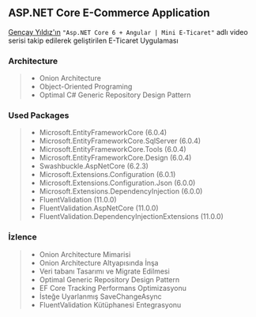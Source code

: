 ## ASP.NET Core E-Commerce Application
[Gençay Yıldız'ın](https://www.youtube.com/c/Gen%C3%A7ayY%C4%B1ld%C4%B1z/featured) `"Asp.NET Core 6 + Angular | Mini E-Ticaret"` adlı video serisi takip edilerek geliştirilen E-Ticaret Uygulaması


### Architecture
> * Onion Architecture
> * Object-Oriented Programing
> * Optimal C# Generic Repository Design Pattern


### Used Packages
> * Microsoft.EntityFrameworkCore (6.0.4)
> * Microsoft.EntityFrameworkCore.SqlServer (6.0.4)
> * Microsoft.EntityFrameworkCore.Tools (6.0.4)
> * Microsoft.EntityFrameworkCore.Design (6.0.4)
> * Swashbuckle.AspNetCore (6.2.3)
> * Microsoft.Extensions.Configuration (6.0.1)
> * Microsoft.Extensions.Configuration.Json (6.0.0)
> * Microsoft.Extensions.DependencyInjection (6.0.0)
> * FluentValidation (11.0.0)
> * FluentValidation.AspNetCore (11.0.0)
> * FluentValidation.DependencyInjectionExtensions (11.0.0)


### İzlence
> * Onion Architecture Mimarisi
> * Onion Architecture Altyapısında İnşa
> * Veri tabanı Tasarımı ve Migrate Edilmesi
> * Optimal Generic Repository Design Pattern
> * EF Core Tracking Performans Optimizasyonu
> * İsteğe Uyarlanmış SaveChangeAsync
> * FluentValidation Kütüphanesi Entegrasyonu